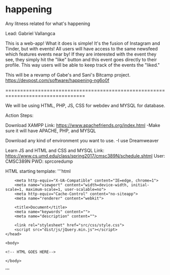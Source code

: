 # happening
Any litness related for what's happening

Lead: Gabriel Vallangca

This is a web-app! What it does is simple! It's the fusion of Instagram and Tinder, but with events! All users will have access to the same newsfeed which features events near by! If they are interested with the event they see, they simply hit the "like" button and this event goes directly to their profile. This way users will be able to keep track of the events the "liked."

This will be a revamp of Gabe's and Sani's Bitcamp project.
https://devpost.com/software/happening-ng6o0f

=================================================================================

We will be using HTML, PHP, JS, CSS for webdev and MYSQL for database.

Action Steps:

Download XAMPP
Link: https://www.apachefriends.org/index.html
-Make sure it will have APACHE, PHP, and MYSQL

Download any kind of environment you want to use. 
-I use Dreamweaver

Learn JS and HTML and CSS and MYSQL
Link: https://www.cs.umd.edu/class/spring2017/cmsc389N/schedule.shtml
User: CMSC389N
PWD: sprcoredump


HTML starting template: 
'''html
<!DOCTYPE html>
<html lang="zh-CN">
    <head>
        <meta charset="UTF-8">

        <meta http-equiv="X-UA-Compatible" content="IE=edge, chrome=1">
        <meta name="viewport" content="width=device-width, initial-scale=1, maximum-scale=1, user-scalable=no">
        <meta http-equiv="Cache-Control" content="no-siteapp">
        <meta name="renderer" content="webkit">

        <title>Document</title>
        <meta name="keywords" content="">
        <meta name="description" content="">

        <link rel="stylesheet" href="src/css/style.css">
        <script src="dist/js/jQuery.min.js"></script>
    </head>

    <body>

    <!-- HTML GOES HERE--> 

    </body>
</html>
'''

